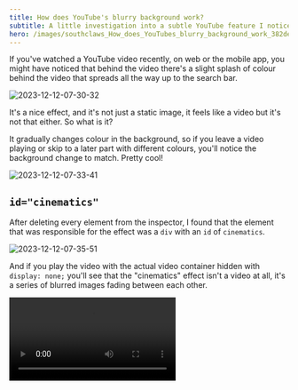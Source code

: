 ```yaml
---
title: How does YouTube's blurry background work?
subtitle: A little investigation into a subtle YouTube feature I noticed one day.\
hero: /images/southclaws_How_does_YouTubes_blurry_background_work_382de8dd-4b96-41bd-b296-f79ebdb3d9d9.png
---
```


If you've watched a YouTube video recently, on web or the mobile app, you might have noticed that behind the video there's a slight splash of colour behind the video that spreads all the way up to the search bar.

![2023-12-12-07-30-32](/images/2023-12-12-07-30-32.png)

It's a nice effect, and it's not just a static image, it feels like a video but it's not that either. So what is it?

It gradually changes colour in the background, so if you leave a video playing or skip to a later part with different colours, you'll notice the background change to match. Pretty cool!

![2023-12-12-07-33-41](/images/2023-12-12-07-33-41.png)

## `id="cinematics"`

After deleting every element from the inspector, I found that the element that was responsible for the effect was a `div` with an `id` of `cinematics`.

![2023-12-12-07-35-51](/images/2023-12-12-07-35-51.png)

And if you play the video with the actual video container hidden with `display: none;` you'll see that the "cinematics" effect isn't a video at all, it's a series of blurred images fading between each other.

<video src="/images/yt-cinematics-1.mov" controls />

This isn't an `<img>` or even a `<video>` it's actualy two `<canvas>` elements on top of each other!

The canvas on top plays this, which fades from black to colour every 5 seconds.

<video src="/images/yt-cinematics-2.mov" controls />

And the canvas underneath that plays this, which is the exact same as the sequence above but without the fades and 5 seconds ahead.

<video src="/images/yt-cinematics-3.mov" controls />

When played on top of each other, the effect is these 5 second thumbnail-like images are fading between each other.

Here's the HTML of these elements:

```html
<div
  style="
    position: absolute;
    inset: 0px;
    pointer-events: none;
    transform: scale(1.5, 2);
  "
>
  <canvas
    width="110"
    height="75"
    style="position: absolute; width: 100%; height: 100%"
  />
  <canvas
    width="110"
    height="75"
    style="position: absolute; width: 100%; height: 100%; opacity: 1"
  />
</div>
```

## Rationale

I think its done this way for a few reasons:

- playing the video twice, one blurred, would put strain on the client device to blur the video - blurring things is actually quite computationally expensive, especially for devices that can't use hardware accelleration to do it.
- similarly, producing a video with this content on the YouTube server at the time of upload would be expensive and the file would be large and yet another thing to download alongside the main video.
- the effect is actually quite subtle, so it's not worth the effort to make it a video, it's just a nice touch.

And how it's working beyond the `<canvas>` I think:

- when the video is uploaded, YouTube grabs a small amount of dominant colours every 5 seconds - 32 is my guess (a 4 \* x grid)
- when someone loads a video page, this data is also loaded - it would be very small, 4 bytes per colour (RGBA) _ 32 colours _ (seconds of video / 5 seconds) = 7kb for a 5 minute video roughly.
- the `<canvas>` elements are both drawn from the same data, but one is offset by 5 seconds.

And notable things:

- if you skip to any point in the video, the effect transitions smoothly to whatever colours are closest to the point you skipped at.
- if you skip to the end of the video, the effect transitions smoothly to black.
- the first 5 seconds of the bottom canvas is black then cuts to colour after this, because the top canvas fades from black, the first 5 seconds are just a fade from black to colour.

## How to do it yourself

Now I'm not going to give a full tutorial here (i'm going to work shortly) but I'll drop some signposts!

Based on browsing the code for 5 minutes, they're using [CanvasRenderingContext2D + blur](https://developer.mozilla.org/en-US/docs/Web/API/CanvasRenderingContext2D/filter):

```js
function bBc() {
  return (
    !("filter" in CanvasRenderingContext2D.prototype) ||
    H("kevlar_watch_cinematics_css_blur")
  );
}
```

And blurring by about 40px:

```js
var cBc = function (a) {
  a.ambientV2Container
    ? hBc(a)
    : (Hh(a.container, {
        position: "absolute",
        top: "0",
        left: "0",
        right: "0",
        bottom: "0",
        "pointer-events": "none",
        transform: "scale(" + iBc(a) + ", " + jBc(a) + ")",
      }),
      bBc() &&
        Hh(
          a.container,
          "filter",
          "blur(" + zl("cinematic_watch_css_filter_blur_strength", 40) + "px)"
        ));
};
```

I'd recommend [MDN's Canvas tutorial](https://developer.mozilla.org/en-US/docs/Web/API/Canvas_API/Tutorial) to get to grips with the basics of canvas. It's a very powerful tool and pretty much powers any highly interactive web experience from image editors to 3D rendering.
